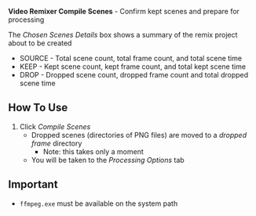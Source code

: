 **Video Remixer Compile Scenes** - Confirm kept scenes and prepare for processing

The _Chosen Scenes Details_ box shows a summary of the remix project about to be created
- SOURCE - Total scene count, total frame count, and total scene time
- KEEP - Kept scene count, kept frame count, and total kept scene time
- DROP - Dropped scene count, dropped frame count and total dropped scene time

## How To Use
1. Click _Compile Scenes_
    - Dropped scenes (directories of PNG files) are moved to a _dropped frame_ directory
        - Note: this takes only a moment
    - You will be taken to the _Processing Options_ tab

## Important
- `ffmpeg.exe` must be available on the system path
